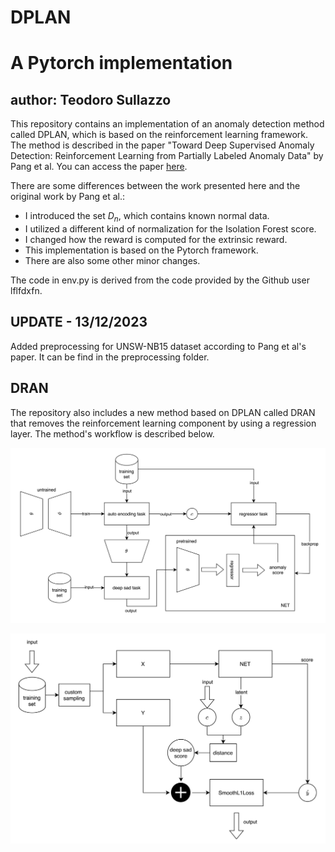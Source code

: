 # DPLAN 
# A Pytorch implementation
## author: Teodoro Sullazzo

This repository contains an implementation of an anomaly detection method called DPLAN, which is based on the reinforcement learning framework. The method is described in the paper "Toward Deep Supervised Anomaly Detection: Reinforcement Learning from Partially Labeled Anomaly Data" by Pang et al. You can access the paper [here](https://arxiv.org/pdf/2009.06847.pdf).

There are some differences between the work presented here and the original work by Pang et al.:

- I introduced the set $D_n$, which contains known normal data.
- I utilized a different kind of normalization for the Isolation Forest score.
- I changed how the reward is computed for the extrinsic reward.
- This implementation is based on the Pytorch framework.
- There are also some other minor changes.


The code in env.py is derived from the code provided by the Github user lflfdxfn.


## UPDATE - 13/12/2023
Added preprocessing for UNSW-NB15 dataset according to Pang et al's paper. It can be find in the preprocessing folder. 


## DRAN

The repository also includes a new method based on DPLAN called DRAN that removes the reinforcement learning component by using a regression layer. The method's workflow is described below.

![General architecture](imgs/general_arch.png)

![Main network training](imgs/regr_training.png)






